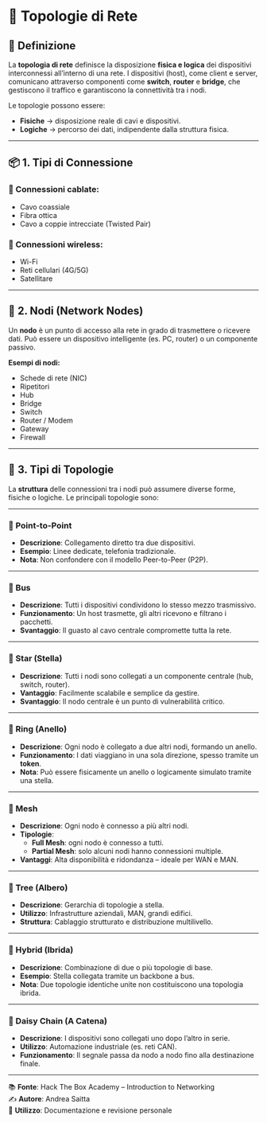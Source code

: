# 🔗 Topologie di Rete 

## 🧭 Definizione

La **topologia di rete** definisce la disposizione **fisica e logica** dei dispositivi interconnessi all’interno di una rete. I dispositivi (host), come client e server, comunicano attraverso componenti come **switch**, **router** e **bridge**, che gestiscono il traffico e garantiscono la connettività tra i nodi.

Le topologie possono essere:
- **Fisiche** → disposizione reale di cavi e dispositivi.
- **Logiche** → percorso dei dati, indipendente dalla struttura fisica.

---

## 📦 1. Tipi di Connessione

### 🔌 Connessioni cablate:
- Cavo coassiale
- Fibra ottica
- Cavo a coppie intrecciate (Twisted Pair)

### 📡 Connessioni wireless:
- Wi-Fi
- Reti cellulari (4G/5G)
- Satellitare

---

## 🔌 2. Nodi (Network Nodes)

Un **nodo** è un punto di accesso alla rete in grado di trasmettere o ricevere dati. Può essere un dispositivo intelligente (es. PC, router) o un componente passivo.

**Esempi di nodi:**
- Schede di rete (NIC)
- Ripetitori
- Hub
- Bridge
- Switch
- Router / Modem
- Gateway
- Firewall

---

## 🧩 3. Tipi di Topologie

La **struttura** delle connessioni tra i nodi può assumere diverse forme, fisiche o logiche. Le principali topologie sono:

---

### 🔸 Point-to-Point

- **Descrizione**: Collegamento diretto tra due dispositivi.
- **Esempio**: Linee dedicate, telefonia tradizionale.
- **Nota**: Non confondere con il modello Peer-to-Peer (P2P).

---

### 🔸 Bus

- **Descrizione**: Tutti i dispositivi condividono lo stesso mezzo trasmissivo.
- **Funzionamento**: Un host trasmette, gli altri ricevono e filtrano i pacchetti.
- **Svantaggio**: Il guasto al cavo centrale compromette tutta la rete.

---

### 🔸 Star (Stella)

- **Descrizione**: Tutti i nodi sono collegati a un componente centrale (hub, switch, router).
- **Vantaggio**: Facilmente scalabile e semplice da gestire.
- **Svantaggio**: Il nodo centrale è un punto di vulnerabilità critico.

---

### 🔸 Ring (Anello)

- **Descrizione**: Ogni nodo è collegato a due altri nodi, formando un anello.
- **Funzionamento**: I dati viaggiano in una sola direzione, spesso tramite un **token**.
- **Nota**: Può essere fisicamente un anello o logicamente simulato tramite una stella.

---

### 🔸 Mesh

- **Descrizione**: Ogni nodo è connesso a più altri nodi.
- **Tipologie**:
  - **Full Mesh**: ogni nodo è connesso a tutti.
  - **Partial Mesh**: solo alcuni nodi hanno connessioni multiple.
- **Vantaggi**: Alta disponibilità e ridondanza – ideale per WAN e MAN.

---

### 🔸 Tree (Albero)

- **Descrizione**: Gerarchia di topologie a stella.
- **Utilizzo**: Infrastrutture aziendali, MAN, grandi edifici.
- **Struttura**: Cablaggio strutturato e distribuzione multilivello.

---

### 🔸 Hybrid (Ibrida)

- **Descrizione**: Combinazione di due o più topologie di base.
- **Esempio**: Stella collegata tramite un backbone a bus.
- **Nota**: Due topologie identiche unite non costituiscono una topologia ibrida.

---

### 🔸 Daisy Chain (A Catena)

- **Descrizione**: I dispositivi sono collegati uno dopo l’altro in serie.
- **Utilizzo**: Automazione industriale (es. reti CAN).
- **Funzionamento**: Il segnale passa da nodo a nodo fino alla destinazione finale.

---

📚 **Fonte**: Hack The Box Academy – Introduction to Networking  
✍️ **Autore**: Andrea Saitta  
📌 **Utilizzo**: Documentazione e revisione personale 
